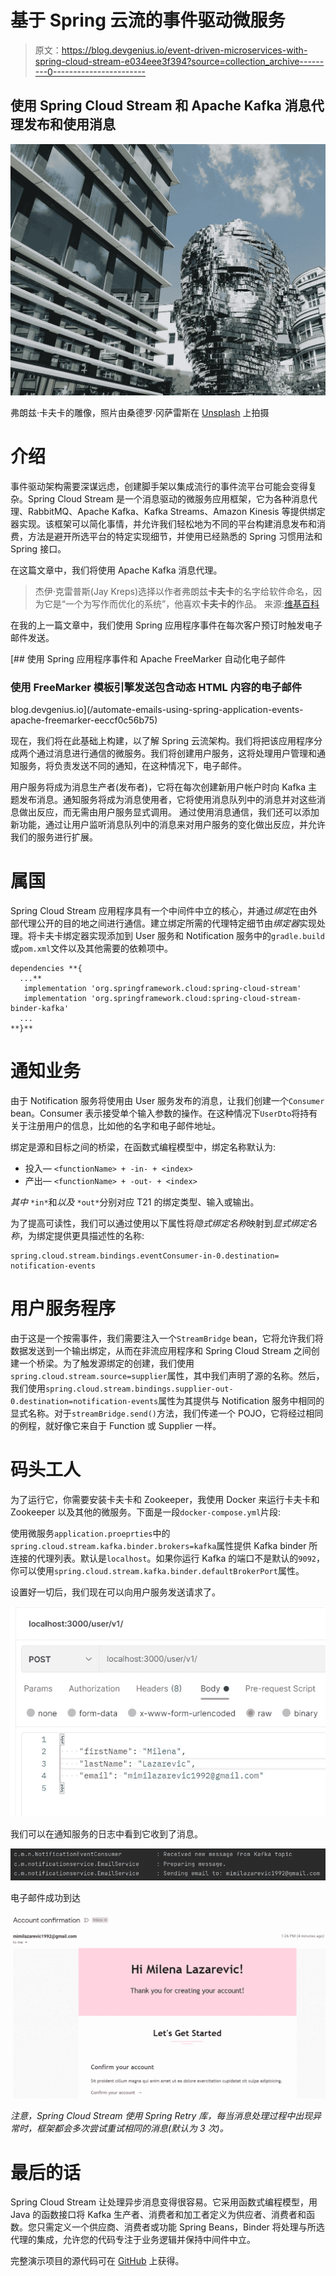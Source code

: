 # 基于 Spring 云流的事件驱动微服务

> 原文：<https://blog.devgenius.io/event-driven-microservices-with-spring-cloud-stream-e034eee3f394?source=collection_archive---------0----------------------->

## 使用 Spring Cloud Stream 和 Apache Kafka 消息代理发布和使用消息

![](img/a3f82432d1d22a49f480f8bca853ffcb.png)

弗朗兹·卡夫卡的雕像，照片由桑德罗·冈萨雷斯在 [Unsplash](https://unsplash.com?utm_source=medium&utm_medium=referral) 上拍摄

# 介绍

事件驱动架构需要深谋远虑，创建脚手架以集成流行的事件流平台可能会变得复杂。Spring Cloud Stream 是一个消息驱动的微服务应用框架，它为各种消息代理、RabbitMQ、Apache Kafka、Kafka Streams、Amazon Kinesis 等提供绑定器实现。该框架可以简化事情，并允许我们轻松地为不同的平台构建消息发布和消费，方法是避开所选平台的特定实现细节，并使用已经熟悉的 Spring 习惯用法和 Spring 接口。

在这篇文章中，我们将使用 Apache Kafka 消息代理。

> 杰伊·克雷普斯(Jay Kreps)选择以作者弗朗兹**卡夫卡**的名字给软件命名，因为它是“一个为写作而优化的系统”，他喜欢**卡夫卡的**作品。
> 来源:[维基百科](https://en.wikipedia.org/wiki/Apache_Kafka#:~:text=Kafka%20was%20originally%20developed%20by,and%20he%20liked%20Kafka's%20work.)

在我的上一篇文章中，我们使用 Spring 应用程序事件在每次客户预订时触发电子邮件发送。

[](/automate-emails-using-spring-application-events-apache-freemarker-eeccf0c56b75) [## 使用 Spring 应用程序事件和 Apache FreeMarker 自动化电子邮件

### 使用 FreeMarker 模板引擎发送包含动态 HTML 内容的电子邮件

blog.devgenius.io](/automate-emails-using-spring-application-events-apache-freemarker-eeccf0c56b75) 

现在，我们将在此基础上构建，以了解 Spring 云流架构。我们将把该应用程序分成两个通过消息进行通信的微服务。我们将创建用户服务，这将处理用户管理和通知服务，将负责发送不同的通知，在这种情况下，电子邮件。

用户服务将成为消息生产者(发布者)，它将在每次创建新用户帐户时向 Kafka 主题发布消息。通知服务将成为消息使用者，它将使用消息队列中的消息并对这些消息做出反应，而无需由用户服务显式调用。
通过使用消息通信，我们还可以添加新功能，通过让用户监听消息队列中的消息来对用户服务的变化做出反应，并允许我们的服务进行扩展。

# 属国

Spring Cloud Stream 应用程序具有一个中间件中立的核心，并通过*绑定*在由外部代理公开的目的地之间进行通信。建立绑定所需的代理特定细节由*绑定器*实现处理。将卡夫卡绑定器实现添加到 User 服务和 Notification 服务中的`gradle.build`或`pom.xml`文件以及其他需要的依赖项中。

```
dependencies **{
  ...**
   implementation 'org.springframework.cloud:spring-cloud-stream'
   implementation 'org.springframework.cloud:spring-cloud-stream-binder-kafka'
  ...
**}**
```

# 通知业务

由于 Notification 服务将使用由 User 服务发布的消息，让我们创建一个`Consumer` bean。Consumer 表示接受单个输入参数的操作。在这种情况下`UserDto`将持有关于注册用户的信息，比如他的名字和电子邮件地址。

绑定是源和目标之间的桥梁，在函数式编程模型中，绑定名称默认为:

*   投入— `<functionName> + -in- + <index>`
*   产出— `<functionName> + -out- + <index>`

*其中* `*in*`和*以及* `*out*`分别对应 T21 的绑定类型、输入或输出。

为了提高可读性，我们可以通过使用以下属性将*隐式绑定名称*映射到*显式绑定名称*，为绑定提供更具描述性的名称:

```
spring.cloud.stream.bindings.eventConsumer-in-0.destination= notification-events
```

# 用户服务程序

由于这是一个按需事件，我们需要注入一个`StreamBridge` bean，它将允许我们将数据发送到一个输出绑定，从而在非流应用程序和 Spring Cloud Stream 之间创建一个桥梁。为了触发源绑定的创建，我们使用`spring.cloud.stream.source=supplier`属性，其中我们声明了源的名称。然后，我们使用`spring.cloud.stream.bindings.supplier-out-0.destination=notification-events`属性为其提供与 Notification 服务中相同的显式名称。对于`streamBridge.send()`方法，我们传递一个 POJO，它将经过相同的例程，就好像它来自于 Function 或 Supplier 一样。

# 码头工人

为了运行它，你需要安装卡夫卡和 Zookeeper，我使用 Docker 来运行卡夫卡和 Zookeeper 以及其他的微服务。下面是一段`docker-compose.yml`片段:

使用微服务`application.proeprties`中的`spring.cloud.stream.kafka.binder.brokers=kafka`属性提供 Kafka binder 所连接的代理列表。默认是`localhost`。如果你运行 Kafka 的端口不是默认的`9092`，你可以使用`spring.cloud.stream.kafka.binder.defaultBrokerPort`属性。

设置好一切后，我们现在可以向用户服务发送请求了。

![](img/02290accdef2b816f6f86dd399b02d1f.png)

我们可以在通知服务的日志中看到它收到了消息。

![](img/4718acb78110e08e9dc27887b3bef21d.png)

电子邮件成功到达

![](img/79bc46159f89cd6425586057c77baed1.png)

*注意，Spring Cloud Stream 使用 Spring Retry 库，每当消息处理过程中出现异常时，框架都会多次尝试重试相同的消息(默认为 3 次)。*

# 最后的话

Spring Cloud Stream 让处理异步消息变得很容易。它采用函数式编程模型，用 Java 的函数接口将 Kafka 生产者、消费者和加工者定义为供应者、消费者和函数。您只需定义一个供应商、消费者或功能 Spring Beans，Binder 将处理与所选代理的集成，允许您的代码专注于业务逻辑并保持中间件中立。

完整演示项目的源代码可在 [GitHub](https://github.com/Milena92/event-driven-ms) 上获得。